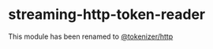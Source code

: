 # streaming-http-token-reader

This module has been renamed to [@tokenizer/http](https://www.npmjs.com/package/@tokenizer/http)

